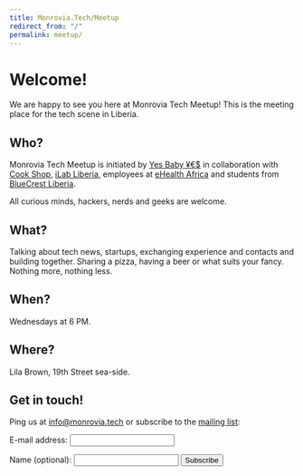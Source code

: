 ```yaml
---
title: Monrovia.Tech/Meetup
redirect_from: "/"
permalink: meetup/
---
```


# Welcome!

We are happy to see you here at Monrovia Tech Meetup!
This is the meeting place for the tech scene in Liberia.

## Who?

Monrovia Tech Meetup is initiated by [Yes Baby ¥€$](https://yesbabyyes.se/) in collaboration
with [Cook Shop](http://cookshop.biz/), [iLab Liberia](http://www.ilabliberia.org/), employees
at [eHealth Africa](http://ehealthafrica.org/) and students from
[BlueCrest Liberia](http://liberia.bluecrestcollege.com/).

All curious minds, hackers, nerds and geeks are welcome.

## What?

Talking about tech news, startups, exchanging experience and contacts and building together.
Sharing a pizza, having a beer or what suits your fancy. Nothing more, nothing less.

## When?

Wednesdays at 6 PM.

## Where?

Lila Brown, 19th Street sea-side.

## Get in touch!

Ping us at [info@monrovia.tech](mailto:info@monrovia.tech) or subscribe to the [mailing list](https://mail.yesbabyyes.se/mailman/listinfo/meetup):

<form method="post" action="https://mail.yesbabyyes.se/mailman/subscribe/meetup" target="_blank">
  <p>
    <label for="email">E-mail address:</label>
    <input type="email" name="email" id="email">
  </p>
  <p>
    <label for="name">Name (optional):</label>
    <input type="text" name="fullname" id="name">
    <button type="submit">Subscribe</button>
  </p>
</form>
